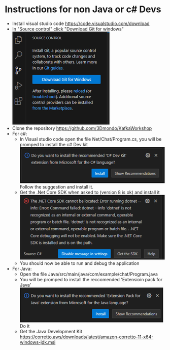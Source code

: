 # Instructions for non Java or c# Devs
* Install visual studio code https://code.visualstudio.com/download
* In "Source control" click "Download Git for windows"<br>
![GitForWinsows](./Doc/GitForWindows.png)
* Clone the repository https://github.com/3Dmondo/KafkaWorkshop
* For c#:
  * In Visual studio code open the file Net/Chat/Program.cs, you will be promped to install the c# Dev kit <br>
  ![CsDevKit](./Doc/CsDevKit.png)<br>
  Follow the suggestion and install it.
  * Get the .Net Core SDK when asked to (version 8 is ok) and install it <br>
  ![NetSdk](./Doc/NetSdk.png)
  * You should now be able to run and debug the application
* For Java:
  * Open the file Java/src/main/java/com/example/chat/Program.java
  * You will be promped to install the reccomended 'Extensioin pack for Java'<br>
  ![JavaExtensions](./Doc/JavaExtensions.png)<br>
  Do it
  * Get the Java Development Kit https://corretto.aws/downloads/latest/amazon-corretto-11-x64-windows-jdk.msi

